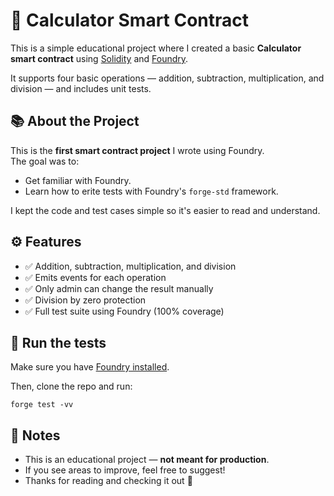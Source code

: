 # 📘 Calculator Smart Contract

This is a simple educational project where I created a basic **Calculator smart contract** using [Solidity](https://soliditylang.org/) and [Foundry](https://book.getfoundry.sh/).

It supports four basic operations — addition, subtraction, multiplication, and division — and includes unit tests.

## 📚 About the Project

This is the **first smart contract project** I wrote using Foundry.  
The goal was to:

- Get familiar with Foundry.
- Learn how to erite tests with Foundry's `forge-std` framework.

I kept the code and test cases simple so it's easier to read and understand.

## ⚙️ Features

- ✅ Addition, subtraction, multiplication, and division
- ✅ Emits events for each operation
- ✅ Only admin can change the result manually
- ✅ Division by zero protection
- ✅ Full test suite using Foundry (100% coverage)

## 🧪 Run the tests

Make sure you have [Foundry installed](https://book.getfoundry.sh/getting-started/installation).

Then, clone the repo and run:

```
forge test -vv
```

## 📝 Notes

- This is an educational project — **not meant for production**.  
- If you see areas to improve, feel free to suggest!  
- Thanks for reading and checking it out 🙂

